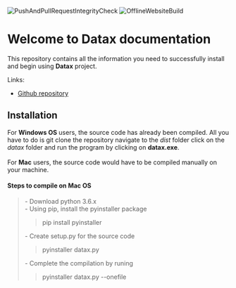 ![PushAndPullRequestIntegrityCheck](https://travis-ci.org/OWASP/CheatSheetSeries.svg?branch=master)
![OfflineWebsiteBuild](https://circleci.com/gh/OWASP/CheatSheetSeries/tree/master.svg?style=svg)

# Welcome to Datax documentation
This repository contains all the information you need to successfully install and begin using  **Datax** project.

Links:
* [Github repository](https://github.com/marioJoker/Datax)

## Installation
For **Windows OS** users, the source code has already been compiled. All you have to do is git clone the repository
navigate to the *dist* folder click on the *datax* folder and run the program by clicking on **datax.exe**.<br><br>
For **Mac** users, the source code would have to be compiled manually on your machine.<br>
#### Steps to compile on Mac OS

> \- Download python 3.6.x <br>
> \- Using pip, install the pyinstaller package
>> pip install pyinstaller <br>
> 
> \-  Create setup.py for the source code
>> pyinstaller datax.py
>
> \- Complete the compilation by runing
>> pyinstaller datax.py --onefile <br>

